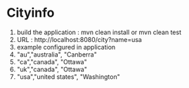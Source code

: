 # Cityinfo
1. build the application : mvn clean install or mvn clean test
2. URL  : http://localhost:8080/city?name=usa
3. example configured in application 
4.  "au","australia", "Canberra"
5. "ca","canada", "Ottawa"
6. "uk","canada", "Ottawa"
7. "usa","united states", "Washington"
